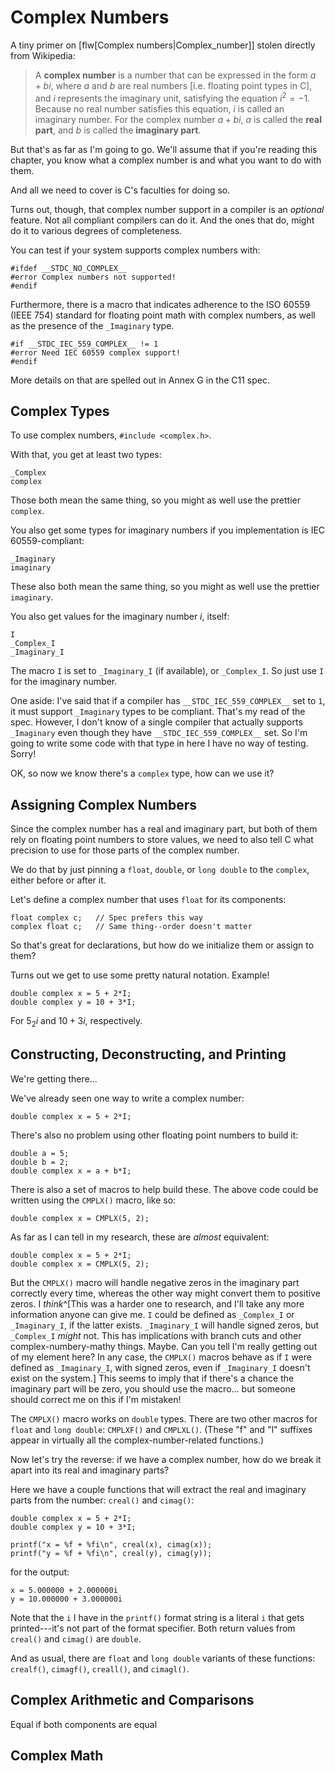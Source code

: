 <!-- Beej's guide to C

# vim: ts=4:sw=4:nosi:et:tw=72
-->

# Complex Numbers

A tiny primer on [flw[Complex numbers|Complex_number]] stolen directly
from Wikipedia:

> A **complex number** is a number that can be expressed in the form
> $a+bi$, where $a$ and $b$ are real numbers [i.e. floating point types
> in C], and $i$ represents the imaginary unit, satisfying the equation
> $i^2=−1$. Because no real number satisfies this equation, $i$ is
> called an imaginary number. For the complex number $a+bi$, $a$ is
> called the **real part**, and $b$ is called the **imaginary part**.

But that's as far as I'm going to go. We'll assume that if you're
reading this chapter, you know what a complex number is and what you
want to do with them.

And all we need to cover is C's faculties for doing so.

Turns out, though, that complex number support in a compiler is an
_optional_ feature. Not all compliant compilers can do it. And the ones
that do, might do it to various degrees of completeness.

You can test if your system supports complex numbers with:

``` {.c}
#ifdef __STDC_NO_COMPLEX__
#error Complex numbers not supported!
#endif
```

Furthermore, there is a macro that indicates adherence to the ISO 60559
(IEEE 754) standard for floating point math with complex numbers, as
well as the presence of the `_Imaginary` type.

```
#if __STDC_IEC_559_COMPLEX__ != 1
#error Need IEC 60559 complex support!
#endif
```

More details on that are spelled out in Annex G in the C11 spec.

## Complex Types

To use complex numbers, `#include <complex.h>`.

With that, you get at least two types:

``` {.c}
_Complex
complex
```

Those both mean the same thing, so you might as well use the prettier
`complex`.

You also get some types for imaginary numbers if you implementation is
IEC 60559-compliant:

``` {.c}
_Imaginary
imaginary
```

These also both mean the same thing, so you might as well use the
prettier `imaginary`.

You also get values for the imaginary number $i$, itself:

``` {.c}
I
_Complex_I
_Imaginary_I
```

The macro `I` is set to `_Imaginary_I` (if available), or `_Complex_I`.
So just use `I` for the imaginary number.

One aside: I've said that if a compiler has `__STDC_IEC_559_COMPLEX__` set to
`1`, it must support `_Imaginary` types to be compliant. That's my read
of the spec. However, I don't know of a single compiler that actually
supports `_Imaginary` even though they have `__STDC_IEC_559_COMPLEX__`
set. So I'm going to write some code with that type in here I have no
way of testing. Sorry!

OK, so now we know there's a `complex` type, how can we use it?

## Assigning Complex Numbers

Since the complex number has a real and imaginary part, but both of them
rely on floating point numbers to store values, we need to also tell C
what precision to use for those parts of the complex number.

We do that by just pinning a `float`, `double`, or `long double` to the
`complex`, either before or after it.

Let's define a complex number that uses `float` for its components:

``` {.c}
float complex c;   // Spec prefers this way
complex float c;   // Same thing--order doesn't matter
```

So that's great for declarations, but how do we initialize them or
assign to them?

Turns out we get to use some pretty natural notation. Example!

``` {.c}
double complex x = 5 + 2*I;
double complex y = 10 + 3*I;
```

For $5_2i$ and $10+3i$, respectively.

## Constructing, Deconstructing, and Printing

We're getting there...

We've already seen one way to write a complex number:

``` {.c}
double complex x = 5 + 2*I;
```

There's also no problem using other floating point numbers to build it:

``` {.c}
double a = 5;
double b = 2;
double complex x = a + b*I;
```

There is also a set of macros to help build these. The above code could
be written using the `CMPLX()` macro, like so:

``` {.c}
double complex x = CMPLX(5, 2);
```

As far as I can tell in my research, these are _almost_ equivalent:

``` {.c}
double complex x = 5 + 2*I;
double complex x = CMPLX(5, 2);
```

But the `CMPLX()` macro will handle negative zeros in the imaginary part
correctly every time, whereas the other way might convert them to
positive zeros. I _think_^[This was a harder one to research, and I'll
take any more information anyone can give me. `I` could be defined as
`_Complex_I` or `_Imaginary_I`, if the latter exists. `_Imaginary_I`
will handle signed zeros, but `_Complex_I` _might_ not. This has
implications with branch cuts and other complex-numbery-mathy things.
Maybe. Can you tell I'm really getting out of my element here? In any
case, the `CMPLX()` macros behave as if `I` were defined as
`_Imaginary_I`, with signed zeros, even if `_Imaginary_I` doesn't exist
on the system.] This seems to imply that if there's a chance the
imaginary part will be zero, you should use the macro... but someone
should correct me on this if I'm mistaken!

The `CMPLX()` macro works on `double` types. There are two other macros
for `float` and `long double`: `CMPLXF()` and `CMPLXL()`. (These "f" and
"l" suffixes appear in virtually all the complex-number-related
functions.)

Now let's try the reverse: if we have a complex number, how do we break
it apart into its real and imaginary parts?

Here we have a couple functions that will extract the real and imaginary
parts from the number: `creal()` and `cimag()`:

``` {.c}
double complex x = 5 + 2*I;
double complex y = 10 + 3*I;

printf("x = %f + %fi\n", creal(x), cimag(x));
printf("y = %f + %fi\n", creal(y), cimag(y));
```

for the output:

```
x = 5.000000 + 2.000000i
y = 10.000000 + 3.000000i
```

Note that the `i` I have in the `printf()` format string is a literal
`i` that gets printed---it's not part of the format specifier. Both
return values from `creal()` and `cimag()` are `double`.

And as usual, there are `float` and `long double` variants of these
functions: `crealf()`, `cimagf()`, `creall()`, and `cimagl()`.

## Complex Arithmetic and Comparisons

Equal if both components are equal

## Complex Math

